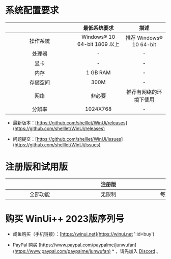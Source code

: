 # 系统配置要求

| <div style="width:200px"/> |         最低系统要求         |          描述           |
| :------------------------: | :--------------------------: | :---------------------: |
|          操作系統          | Windows® 10 64-bit 1809 以上 | 推荐 Windows® 10 64-bit |
|           处理器           |              -               |            -            |
|            显卡            |              -               |            -            |
|            内存            |           1 GB RAM           |            -            |
|          存储空间          |             300M             |            -            |
|            网络            |            非必要            | 推荐有网络的环境下使用  |
|           分辨率           |           1024X768           |            -            |


* 最新版本：[https://github.com/shelllet/WinUi/releases](https://github.com/shelllet/WinUi/releases)
  
* 问题提交：[https://github.com/shelllet/WinUi/issues](https://github.com/shelllet/WinUi/issues)

# 注册版和试用版

| <div style="width:200px"/> | <div style="width:200px">注册版</div> | <div style="width:200px">试用版</div> |
| :------------------------: | :-----------------------------------: | :-------------------------------------: |
|          全部功能          |                无限制                 |                 每天试用6小时                  |


# 购买 WinUi++ 2023版序列号

* 咸鱼购买（手机链接）：[https://winui.net](https://winui.net ':id=buy')

<script>
  Docsify.get('https://api.winui.net/simple/v3/buy_url').then((text)=>{  
    document.getElementById('buy').href = text; 
    document.getElementById('buy').innerText = text;
  });
</script>

* PayPal 购买 [https://www.paypal.com/paypalme/junwufan](https://www.paypal.com/paypalme/junwufan) * ，请先加入 [Discord](https://discord.gg/b4MeYbJrfk) 。
